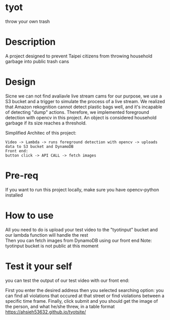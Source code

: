 # tyot
throw your own trash

# Description
A project designed to prevent Taipei citizens from throwing household garbage into public trash cans

# Design
Sicne we can not find avaliavle live stream cams  for our purpose, we use a S3 bucket and a trigger to simulate the process of a live stream.
We realized that Amazon rekognition cannot detect plastic bags well, and it's incapable of detecting "dump" actions. 
Therefore, we implemented foreground detection with opencv in this project. 
An object is considered household garbage if its size reaches a threshold.

Simplified Architec of this project:
```
Video -> Lambda -> runs foreground detection with opencv -> uploads data to S3 bucket and DynamoDB
Front end:
button click -> API CALL -> fetch images
```

# Pre-req
If you want to run this project locally, make sure you have opencv-python installed

# How to use
All you need to do is upload your test video to the "tyotinput" bucket and our lambda function will handle the rest <br />
Then you can fetch images from DynamoDB using our front end
Note: tyotinput bucket is not public at this moment

# Test it your self
you can test the output of our test video with our front end:

First you enter the desired address
then you selected searching option: you can find all violations that occured at that street or find violations between a specific time frame. 
Finally, click submit and you should get the image of the person, and what he/she threw, in a table format 
https://ahsieh53632.github.io/tyotsite/
